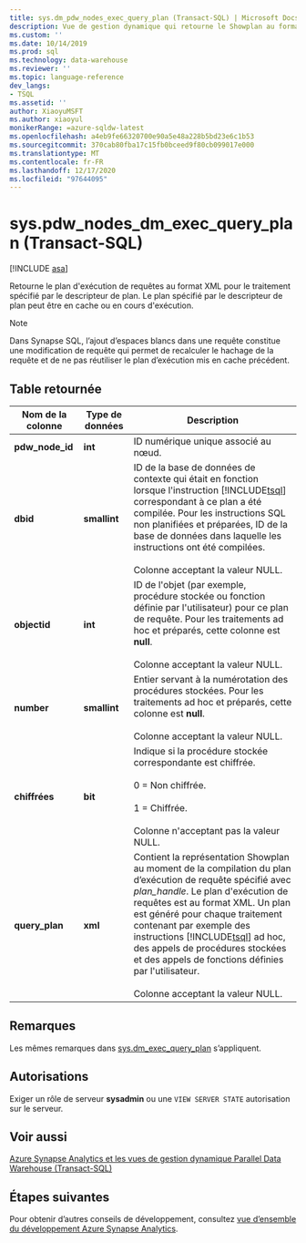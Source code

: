 ```yaml
---
title: sys.dm_pdw_nodes_exec_query_plan (Transact-SQL) | Microsoft Docs
description: Vue de gestion dynamique qui retourne le Showplan au format XML pour le lot spécifié par le descripteur de plan. Le plan spécifié par le descripteur de plan peut être en cache ou en cours d'exécution.
ms.custom: ''
ms.date: 10/14/2019
ms.prod: sql
ms.technology: data-warehouse
ms.reviewer: ''
ms.topic: language-reference
dev_langs:
- TSQL
ms.assetid: ''
author: XiaoyuMSFT
ms.author: xiaoyul
monikerRange: =azure-sqldw-latest
ms.openlocfilehash: a4eb9fe66320700e90a5e48a228b5bd23e6c1b53
ms.sourcegitcommit: 370cab80fba17c15fb0bceed9f80cb099017e000
ms.translationtype: MT
ms.contentlocale: fr-FR
ms.lasthandoff: 12/17/2020
ms.locfileid: "97644095"
---
```

# <a name="syspdw_nodes_dm_exec_query_plan-transact-sql"></a>sys.pdw_nodes_dm_exec_query_plan (Transact-SQL)
[!INCLUDE [asa](../../includes/applies-to-version/asa.md)]

Retourne le plan d'exécution de requêtes au format XML pour le traitement spécifié par le descripteur de plan. Le plan spécifié par le descripteur de plan peut être en cache ou en cours d'exécution.  

> [!note] 
> Dans Synapse SQL, l’ajout d’espaces blancs dans une requête constitue une modification de requête qui permet de recalculer le hachage de la requête et de ne pas réutiliser le plan d’exécution mis en cache précédent.


## <a name="table-returned"></a>Table retournée  
  
|Nom de la colonne|Type de données|Description|  
|-----------------|---------------|-----------------|  
|**pdw_node_id**|**int**|ID numérique unique associé au nœud.| 
|**dbid**|**smallint**|ID de la base de données de contexte qui était en fonction lorsque l'instruction [!INCLUDE[tsql](../../includes/tsql-md.md)] correspondant à ce plan a été compilée. Pour les instructions SQL non planifiées et préparées, ID de la base de données dans laquelle les instructions ont été compilées.<br /><br /> Colonne acceptant la valeur NULL.|  
|**objectid**|**int**|ID de l'objet (par exemple, procédure stockée ou fonction définie par l'utilisateur) pour ce plan de requête. Pour les traitements ad hoc et préparés, cette colonne est **null**.<br /><br /> Colonne acceptant la valeur NULL.|  
|**number**|**smallint**|Entier servant à la numérotation des procédures stockées. Pour les traitements ad hoc et préparés, cette colonne est **null**.<br /><br /> Colonne acceptant la valeur NULL.| 
|**chiffrées**|**bit**|Indique si la procédure stockée correspondante est chiffrée.<br /><br /> 0 = Non chiffrée.<br /><br /> 1 = Chiffrée.<br /><br /> Colonne n'acceptant pas la valeur NULL.|  
|**query_plan**|**xml**|Contient la représentation Showplan au moment de la compilation du plan d’exécution de requête spécifié avec *plan_handle*. Le plan d'exécution de requêtes est au format XML. Un plan est généré pour chaque traitement contenant par exemple des instructions [!INCLUDE[tsql](../../includes/tsql-md.md)] ad hoc, des appels de procédures stockées et des appels de fonctions définies par l'utilisateur.<br /><br /> Colonne acceptant la valeur NULL.|  
  
## <a name="remarks"></a>Remarques  
Les mêmes remarques dans [sys.dm_exec_query_plan](./sys-dm-exec-query-plan-transact-sql.md) s’appliquent.  
  
## <a name="permissions"></a>Autorisations  
 Exiger un rôle de serveur **sysadmin** ou une `VIEW SERVER STATE` autorisation sur le serveur.  
  
## <a name="see-also"></a>Voir aussi  
 [Azure Synapse Analytics et les vues de gestion dynamique Parallel Data Warehouse &#40;Transact-SQL&#41;](../../relational-databases/system-dynamic-management-views/sql-and-parallel-data-warehouse-dynamic-management-views.md)  

 ## <a name="next-steps"></a>Étapes suivantes
 Pour obtenir d’autres conseils de développement, consultez [vue d’ensemble du développement Azure Synapse Analytics](/azure/sql-data-warehouse/sql-data-warehouse-overview-develop).
